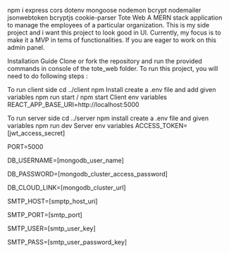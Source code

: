 npm i express cors dotenv mongoose nodemon bcrypt nodemailer jsonwebtoken bcryptjs cookie-parser
Tote Web
A MERN stack application to manage the employees of a particular organization. This is my side project and i want this project to look good in UI. Currently, my focus is to make it a MVP in tems of functionalities. If you are eager to work on this admin panel.

Installation Guide
Clone or fork the repository and run the provided commands in console of the tote_web folder. To run this project, you will need to do following steps :

To run client side
  cd ../client
  npm Install
  create a .env file and add given variables
  npm run start / npm start
Client env variables
REACT_APP_BASE_URI=http://localhost:5000

To run server side
  cd ../server
  npm install
  create a .env file and given variables
  npm run dev
Server env variables
ACCESS_TOKEN=[jwt_access_secret]

PORT=5000

DB_USERNAME=[mongodb_user_name]

DB_PASSWORD=[mongodb_cluster_access_password]

DB_CLOUD_LINK=[mongodb_cluster_url]

SMTP_HOST=[smptp_host_uri]

SMTP_PORT=[smtp_port]

SMTP_USER=[smtp_user_key]

SMTP_PASS=[smtp_user_password_key]
